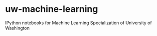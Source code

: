 # uw-machine-learning
IPython notebooks for Machine Learning Specialization of University of Washington
